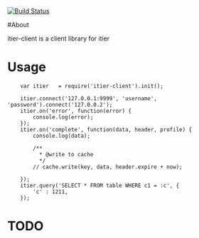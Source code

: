 
[![Build Status](https://secure.travis-ci.org/aleafs/itier-client.png)](http://travis-ci.org/aleafs/itier-client)

#About

itier-client is a client library for itier

# Usage

		var itier	= require('itier-client').init();

		itier.connect('127.0.0.1:9999', 'username', 'password').connect('127.0.0.2');
		itier.on('error', function(error) {
			console.log(error);
		});
		itier.on('complete', function(data, header, profile) {
			console.log(data);

			/**
			  * @write to cache
			  */
			// cache.write(key, data, header.expire + now);
		
		});
		itier.query('SELECT * FROM table WHERE c1 = :c', {
			'c'	: 1211,
		});

# TODO
